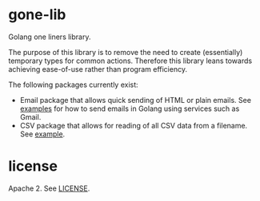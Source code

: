 gone-lib
========

Golang one liners library.

The purpose of this library is to remove the need to create (essentially) temporary types for common actions. Therefore this library leans towards achieving ease-of-use rather than program efficiency.

The following packages currently exist:

* Email package that allows quick sending of HTML or plain emails. See [examples](http://godoc.org/github.com/paulchiu/gone-lib/email#_example_Send) for how to send emails in Golang using services such as Gmail.
* CSV package that allows for reading of all CSV data from a filename. See [example](http://godoc.org/github.com/paulchiu/gone-lib/csv/#example_ReadAll).

license
=======
Apache 2. See [LICENSE](https://github.com/paulchiu/gone-lib/blob/master/LICENSE).

